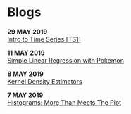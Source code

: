 # Blogs

**29 MAY 2019**  
<a href="blogs/time-series-1/time-series-2.nb.html">Intro to Time Series [TS1]</a>  

**11 MAY 2019**  
<a href="blogs/regression-1/regression-1.nb.html">Simple Linear Regression with Pokemon</a>  

**8 MAY 2019**  
<a href="blogs/kde-1/kde-1.nb.html">Kernel Density Estimators</a>  

**7 MAY 2019**  
<a href="blogs/histograms-1/histograms-1.nb.html">Histograms: More Than Meets The Plot</a>  
